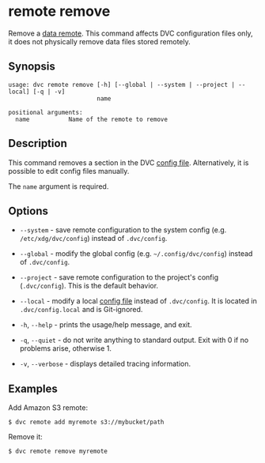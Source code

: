 # remote remove

Remove a [data remote](/doc/command-reference/remote). This command affects DVC
configuration files only, it does not physically remove data files stored
remotely.

## Synopsis

```usage
usage: dvc remote remove [-h] [--global | --system | --project | --local] [-q | -v]
                         name

positional arguments:
  name           Name of the remote to remove
```

## Description

This command removes a section in the DVC
[config file](/doc/command-reference/config). Alternatively, it is possible to
edit config files manually.

The `name` argument is required.

## Options

- `--system` - save remote configuration to the system config (e.g.
  `/etc/xdg/dvc/config`) instead of `.dvc/config`.

- `--global` - modify the global config (e.g. `~/.config/dvc/config`) instead of
  `.dvc/config`.

- `--project` - save remote configuration to the project's config
  (`.dvc/config`). This is the default behavior.

- `--local` - modify a local [config file](/doc/command-reference/config)
  instead of `.dvc/config`. It is located in `.dvc/config.local` and is
  Git-ignored.

- `-h`, `--help` - prints the usage/help message, and exit.

- `-q`, `--quiet` - do not write anything to standard output. Exit with 0 if no
  problems arise, otherwise 1.

- `-v`, `--verbose` - displays detailed tracing information.

## Examples

Add Amazon S3 remote:

```dvc
$ dvc remote add myremote s3://mybucket/path
```

Remove it:

```dvc
$ dvc remote remove myremote
```
